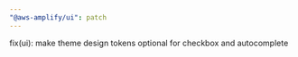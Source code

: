 ```yaml
---
"@aws-amplify/ui": patch
---
```


fix(ui): make theme design tokens optional for checkbox and autocomplete

